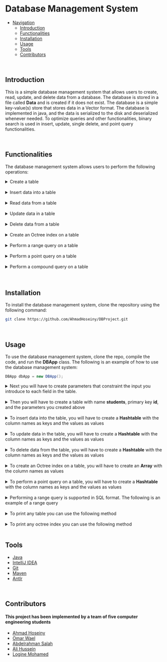 # Database Management System

- [Navigation](#navigation)
  - [Introduction](#introduction)
  - [Functionalities](#functionalities)
  - [Installation](#installation)
  - [Usage](#usage)
  - [Tools](#tools)
  - [Contributors](#contributors)

<br>

## Introduction

This is a simple database management system that allows users to create, read, update, and delete data from a database. The database is stored in a file called <span style="font-weight: 700">Data</span> and is created if it does not exist. The database is a simple key-value(s) store that stores data in a Vector format. The database is implemented in java, and the data is serialized to the disk and deserialized whenever needed. To optimize queries and other functionalities, binary search is used in insert, update, single delete, and point query functionalities.

<br>

## Functionalities

The database management system allows users to perform the following operations:


<details>
     <summary>Create a table</summary>

```sql
CREATE TABLE table_name (column_name1 data_type, column_name2 data_type, ...);
```

</details>

<br>

<details>
     <summary>Insert data into a table</summary>

```sql
INSERT INTO table_name VALUES (value1, value2, ...);
```
</details>

<br>

<details>
     <summary>Read data from a table</summary>

```sql
SELECT * FROM table_name;
```

</details>

<br>

<details>
     <summary>Update data in a table</summary>

```sql
UPDATE table_name SET column_name1 = value1, column_name2 = value2, ... WHERE column_name = value;
```

</details>

<br>

<details>
     <summary>Delete data from a table</summary>

```sql
DELETE FROM table_name WHERE column_name = value;
```

</details>

<br>

<details>
     <summary>Create an Octree index on a table</summary>

```sql
CREATE INDEX ON table_name (column_name);
```

</details>

<br>

<details>

 <summary>Perform a range query on a table </summary>

```sql
    SELECT * FROM table_name WHERE column_name < value1;
```

```sql
SELECT * FROM table_name WHERE column_name > value1;
```

```sql
SELECT * FROM table_name WHERE column_name != value1;   
```

```sql
    SELECT * FROM table_name WHERE column_name <> value1;
```

</details>

<br>

<details>

 <summary> Perform a point query on a table </summary>

```sql
SELECT * FROM table_name WHERE column_name = value;
```

</details>

<br>

<details>
    <summary>Perform a compound query on a table</summary>
<!-- - Perform a compound query on a table -->

```sql
SELECT * FROM table_name WHERE column_name1 = value1 AND column_name2 = value2;
```

```sql
SELECT * FROM table_name WHERE column_name1 = value1 OR column_name2 = value2;
```

```sql
SELECT * FROM table_name WHERE column_name1 = value1 AND column_name2 = value2 OR column_name3 = value3;
```

</details>

<br>

<br>

## Installation

To install the database management system, clone the repository using the following command:

```bash
git clone https://github.com/AhmadHoseiny/DBProject.git
```

<br>

## Usage

To use the database management system, clone the repo, compile the code, and run the <span style="font-weight: 700">DBApp</span> class. The following is an example of how to use the database management system:

```java
DBApp dbApp = new DBApp();
```

<details>
    <summary> Next you will have to create parameters that constraint the input you introduce to each field in the table. </summary>

```java
Hashtable<String, String> htblColNameType = new Hashtable<String, String>();
htblColNameType.put("id", "java.lang.Integer");
htblColNameType.put("name", "java.lang.String");
htblColNameType.put("gpa", "java.lang.double");

Hashtable<String, Object> minValues = new Hashtable<>();
minValues.put("id", 0);
minValues.put("name", "A");
minValues.put("gpa", 0.0);

Hashtable<String, Object> maxValues = new Hashtable<>();
maxValues.put("id", 1000);
maxValues.put("name", "ZZ");
maxValues.put("gpa", 4.0);
```

</details>

<br>

<details>
    <summary> Then you will have to create a table with name <span style="font-weight: 700">students</span>, primary key <span style="font-weight: 700">id</span>, and the parameters you created above </summary>


```java
dbApp.createTable("students", "id", htblColNameType, minValues, maxValues);
```
</details>

<br>

<details>
    <summary> To insert data into the table, you will have to create a <span style="font-weight: 700">Hashtable</span> with the column names as keys and the values as values </summary>

```java
Hashtable<String, Object> htblColNameValue = new Hashtable<String, Object>();
htblColNameValue.put("id", 1);
htblColNameValue.put("name", "Ahmad");
htblColNameValue.put("gpa", 3.5);

htblColNameValue = new Hashtable<String, Object>();
htblColNameValue.put("id", 2);
htblColNameValue.put("name", "Omar");
htblColNameValue.put("gpa", 3.0);

htblColNameValue = new Hashtable<String, Object>();
htblColNameValue.put("id", 3);
htblColNameValue.put("name", "Abdelrahman");
htblColNameValue.put("gpa", 3.8);

dbApp.insertIntoTable("students", htblColNameValue);
dbApp.insertIntoTable("students", htblColNameValue);
dbApp.insertIntoTable("students", htblColNameValue);
```

- Note that: if you want to insert a null value you can do it by not entering the column name in the <span style="font-weight: 700">Hashtable</span>, null values are wrapped in a <span style="font-weight: 700">NullWrapper</span> class instance.

    ```java
    htblColNameValue = new Hashtable<String, Object>();
    htblColNameValue.put("id", 4);
    htblColNameValue.put("name", "Logine");

    dbApp.insertIntoTable("students", htblColNameValue);
    ```

</details>

<br>

<details>

<summary> To update data in the table, you will have to create a <span style="font-weight: 700">Hashtable</span> with the column names as keys and the values as values </summary>

```java
Hashtable<String, Object> htblColNameValue = new Hashtable<String, Object>();
htblColNameValue.put("name", "Ahmad");
htblColNameValue.put("gpa", 3.5);

dbApp.updateTable("students", "1", htblColNameValue);
```

</details>

<br>

<details>

<summary> To delete data from the table, you will have to create a <span style="font-weight: 700">Hashtable</span> with the column names as keys and the values as values </summary>

```java
Hashtable<String, Object> htblColNameValue = new Hashtable<String, Object>();
htblColNameValue.put("id", 1);

dbApp.deleteFromTable("students", htblColNameValue);
```
- Note that: if you want to delete all the data in the table, you can do it by not entering any column name in the <span style="font-weight: 700">Hashtable</span>

    ```java
    htblColNameValue = new Hashtable<String, Object>();

    dbApp.deleteFromTable("students", htblColNameValue);
    ```

</details>

<br>

<details>

<summary> To create an Octree index on a table, you will have to create an <span style="font-weight: 700">Array</span> with the column names as values </summary>

```java
String[] strarrColNames = { "id", "name", "gpa" };

dbApp.createIndex("students", strarrColNames);
```

</details>

<br>

<details>

<summary> To perform a point query on a table, you will have to create a <span style="font-weight: 700">Hashtable</span> with the column names as keys and the values as values </summary>

- Note that: the returned result set has to be stored in a <span style="font-weight: 700">MyIterator</span> object. This way you can iterate over the result set and print the data.
```java
Hashtable<String, Object> htblColNameValue = new Hashtable<String, Object>();
htblColNameValue.put("id", 1);

MyIterator resultSet = dbApp.selectFromTable("students", htblColNameValue);

while (resultSet.hasNext()) {
    System.out.println(resultSet.next());
}
```

</details>

<br>

<details>

<summary> Performing a range query is supported in SQL format. The following is an example of a range query </summary>

```java
StringBuffer strbufSQL = new StringBuffer();
strbufSQL.append("SELECT * FROM students WHERE id < 2;");
MyIterator resultSet = dbApp.parseSQL(strbufSQL);

while (resultSet.hasNext()) {
    System.out.println(resultSet.next());
}
```
- Note that: creating a table, inserting into, updating, and deleting from a table are also supported in SQL format. The following is an example of how to use the database management system in SQL format:
    ```java
    StringBuffer strbufSQL = new StringBuffer();
    strbufSQL.append(any SQL query here);

    dbApp.parseSQL(strbufSQL);
    ```
</details>

<br>

<details>

<summary> To print any table you can use the following method </summary>

```java
dbApp.printTable("students");
```

</details>

<br>

<details>

<summary> To print any octree index you can use the following method </summary>

```java
String[] strarrColNames = { "id", "name", "gpa" };

dbApp.printIndex("students", strarrColNames);
```

</details>

<br>

## Tools

- [Java](https://www.java.com/en/)
- [IntelliJ IDEA](https://www.jetbrains.com/idea/)
- [Git](https://git-scm.com/)
- [Maven](https://maven.apache.org/)
- [Antlr](https://www.antlr.org/)

<br>

## Contributors

#### This project has been implemented by a team of five computer engineering students

- [Ahmad Hoseiny](https://github.com/AhmadHoseiny)
- [Omar Wael](https://github.com/o-wael)
- [Abdelrahman Salah](https://github.com/19AbdelrahmanSalah19)
- [Ali Hussein](https://github.com/AliAdam102002)
- [Logine Mohamed](https://github.com/logine20)